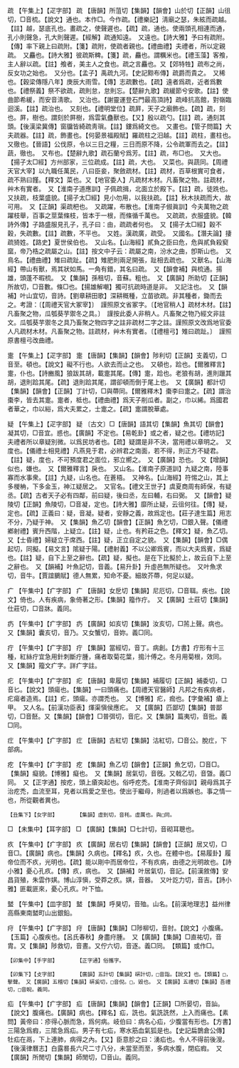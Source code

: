 <!-- { "loadSidebar": true } -->
疏	【午集上】【疋字部】	疏	【唐韻】所菹切【集韻】【韻會】山於切【正韻】山徂切，□音梳。【說文】通也。本作□。今作疏。【禮樂記】淸廟之瑟，朱絃而疏越。【註】越，瑟底孔也。畫疏之，使聲遲也。【疏】疏，通也。使兩頭孔相連而通，孔小則聲急，孔大則聲遲。【經解】疏通知遠。　又遠也。【詩大雅】予曰有疏附。【傳】率下親上曰疏附。【箋】疏附，使疏者親也。【禮曲禮】夫禮者，所以定親疏。　又麤也。【詩大雅】彼疏斯粺。【箋】疏，麤也。謂糲米也。【禮玉藻】客飧，主人辭以疏。【註】飧者，美主人之食也。疏之言麤也。又【郊特牲】疏布之尚，反女功之始也。　又分也。【孟子】禹疏九河。【史記黥布傳】疏爵而貴之。　又稀也。【穀梁傳隱八年】庚辰大雨雪。【傳】志疏數也。【疏】遠者爲疏，近者爲數也。【禮祭義】祭不欲疏，疏則怠，怠則忘。【楚辭九歌】疏緩節兮安歌。【註】使曲節希緩，而安音淸歌。　又治也。【謝靈運登石門最高頂詩】疏峰抗高館，對嶺臨迴溪。【註】疏治也。　又刻也。【禮明堂位】疏屛，天子之廟飾也。【疏】疏，刻也。屛，樹也。謂刻於屛樹，爲雲氣蠱獸也。【又】殷以疏勺。【註】疏，通刻其頭。【後漢梁冀傳】窗牖皆綺疏靑瑣。【註】鏤爲綺文也。　又畫也。【管子問篇】大夫疏器。【註】疏，飾畫也。【何晏景福殿賦】羅疏柱之汨越。【註】疏柱，畫柱也。　又徹也。【晉語】公伐原，令以三日之糧，三日而原不降，公令疏軍而去之。【註】蔬，徹也。　又布也。【楚辭九歌】疏石蘭兮爲芳。【註】疏，布□也。　又大也。【揚子太□經】方州部家，三位疏成。【註】疏，大也。　又菜也。與蔬同。【周禮天官大宰】以九職任萬民，八曰臣妾，聚斂疏材。【註】疏材，百草根實可食者，疏不熟曰饉。【釋文】菜也。又【地官委人】凡疏材木材。凡畜聚之物。註疏材，艸木有實者。　又【淮南子道應訓】子佩疏揖，北面立於殿下。【註】疏，徒跣也。　又扶疏，枝葉盛貌。【揚子太□經】見小勿用，以我扶疏。【註】秋木扶疏而大，故可用。　又【正韻】渠疏杷也。　又疏躍，布散也。【淮南子俶眞訓】今夫萬物之疏躍枝舉，百事之莖葉條枝，皆本于一根，而條循千萬也。　又疏疏，衣服盛貌。【韓詩外傳】子路盛服見孔子，孔子曰：由，疏疏者何也。　又【揚子太□經】穀不穀，失疏數。【註】疏數，不平也。　又姓。漢疏廣，疏受。　又國名。【潛夫論】捿疏猗姓。【路史】夏世侯伯也。　又山名。【山海經】貳負之臣曰危，危與貳負殺窫窳，帝乃梏之疏屬之山。【註】按文中子云：疏屬之南，汾水之曲，卽斯山也。　又鳥名。【禮曲禮】雉曰疏趾。【疏】雉肥則兩足開張，趾相去疏也。　又獸名。【山海經】帶山有獸，焉其狀如馬。一角有錯，其名曰疏。　又【韻會補】與梳通。揚雄，頭蓬不暇梳。　又【集韻】孫租切，音蘇。粗也。　又【廣韻】所助切【正韻】所故切，□音數。條□也。【揚雄解嘲】獨可抗疏時道是非。　又記注也。　又【韻補】叶山宜切，音詩。【劉章耕田歌】深耕穊種，立苗欲疏。非其種者，鋤而去之。考證：〔【周禮天官大冢宰】〕　謹照原文省冢字。〔【地官稍人】疏材木材。【註】凡畜聚之物，瓜瓠葵芋禦冬之具。〕　謹按此委人非稍人。凡畜聚之物乃經文非註文。瓜瓠葵芋禦冬之具乃畜聚之物四字之註非疏材二字之註。謹照原文改爲地官委人凡疏材木材。凡畜聚之物。註疏材，艸木有實者。〔【禮檀弓】雉曰疏趾。〕　謹照原書檀弓改曲禮。 

疐	【午集上】【疋字部】	疐	【唐韻】【集韻】【韻會】陟利切【正韻】支義切，□音至。頓也。【說文】礙不行也。人欲去而止之也。　又頓也，跲也。【爾雅釋言】疐，仆也。【詩豳風】狼跋其胡，載疐其尾。【傳】疐，跲也。老狼有胡，進則躐其胡，退則跲其尾。【疏】退則跲其尾，謂卻頓而倒于尾上也。　又【廣韻】都計切【集韻】【韻會】【正韻】丁計切，□與蔕同。【爾雅釋木】棗李曰疐之。【疏】謂治棗李，皆去其疐。疐者，柢也。【禮曲禮】爲天子削瓜者。副之，巾以絺。爲國君者華之，巾以綌，爲大夫累之，士疐之。【疏】疐謂脫華處。

疑	【午集上】【疋字部】	疑	〔古文〕□【唐韻】語其切【集韻】魚其切【韻會】凝其切，□音宜。惑也。【廣韻】不定也。【易乾卦】或之者，疑之也。【禮坊記】夫禮者所以章疑別微。以爲民坊者也。【疏】疑謂是非不決，當用禮以章明之。　又度也。【儀禮士相見禮】凡燕見于君，必辨君之南面，若不得，則正方不疑君。【註】疑，度也，不可預度君之面位，邪立嚮之。　又【廣韻】恐也。　又【增韻】似也，嫌也。　又【爾雅釋言】戾也。　又山名。【淮南子原道訓】九疑之南，陸事寡而水事衆。【註】九疑，山名也。在蒼梧。　又神名。【山海經】符惕之山，其上多椶柟，下多金玉，神江疑居之。　又官名。【禮文王世子】虞夏商周有師保，有疑丞。【疏】古者天子必有四鄰，前曰疑，後曰丞，左曰輔，右曰弼。　又【韻會】疑陵切【正韻】魚陵切，□音凝，定也。【詩大雅】靡所止疑，云徂何往。【傳】疑，定也。【疏】正義曰：疑，音凝。疑者，安靜之義，故爲定也。【莊子達生篇】用志不分，乃疑于神。　又【集韻】魚乙切【韻會】【正韻】魚乞切，□銀入聲。【儀禮鄕射禮】賓升西階，上疑立。【註】疑，止也。有矜莊之色。【釋文】疑，魚乙切。又【士昏禮】婦疑立于席西。【註】疑，正立自定之貌。　又【集韻】【韻會】□偶起切，同擬。【易文言】隂疑于陽。【禮射義】不以公卿爲賓，而以大夫爲賓，爲疑也。【註】疑，自下上至之辭也。【疏】疑，擬也。是在下比擬於上，故云自下上至之辭也。　又【韻補】叶魚記切，音義。【易升卦】升虛邑無所疑也。　又叶魚求切，音牛。【賈誼鵩賦】德人無累，知命不憂。細故芥蔕，何足以疑。

疒	【午集中】【疒字部】	疒	【唐韻】女戹切【集韻】尼厄切，□音聑。疾也。【說文】倚也。人有疾病，象倚著之形。【集韻】籀作疔。　又【廣韻】士莊切【集韻】仕莊切，□音牀。義同。

疓	【午集中】【疒字部】	疓	【廣韻】如亥切【集韻】汝亥切，□荋上聲。病也。　又【集韻】囊亥切，音乃。又女蟹切，音妳。義□同。

疔	【午集中】【疒字部】	疔	【集韻】當經切，音丁。病創。【方書】疔形有十三種，紅絲疔宜急用針刺斷疔腫，痛者取菊花葉，搗汁傅之。冬月用菊根，效同。　又【集韻】籀文疒字。詳疒字註。

疕	【午集中】【疒字部】	疕	【唐韻】卑履切【集韻】補履切【正韻】補委切，□音匕。【說文】頭瘍也。【集韻】一曰頭痛也。【周禮天官醫師】凡邦之有疾病者，疕瘍者造焉。【註】疕，頭瘍。亦謂禿也。　又【博雅】疕，痂也。【字彙補】瘡上甲。　又人名。【前漢功臣表】煇渠愼侯應疕。　又【廣韻】匹鄙切【集韻】普鄙切，□音噽。又【集韻】【韻會】□普弭切，音庀。又【集韻】篇夷切，音批。義□同。

疘	【午集中】【疒字部】	疘	【唐韻】古紅切【集韻】沽紅切，□音公。脫疘，下部病。

疙	【午集中】【疒字部】	疙	【集韻】魚乙切【韻會】【正韻】魚乞切，□音□。【集韻】癡貌。【博雅】癡也。　又【集韻】居氣切，音旣。又戟乙切，音曁。義□同。　又【正字通】按疙，頭上瘡突起也。俗呼疙禿。【淮南子齊俗訓】親母爲其子治疙禿，血流至耳，見者以爲愛之至也。使出于繼母，則過者以爲嫉也。事之情一也，所從觀者異也。

	【丑集下】【女字部】		【集韻】虛到切，音秏。虛厲也。與□同。

□	【未集中】【耳字部】	□	【廣韻】【集韻】□七計切，音砌耳聰也。

疚	【午集中】【疒字部】	疚	【廣韻】居右切【集韻】【韻會】【正韻】居又切，□音□。【廣韻】病也。【集韻】久病也。【釋名】疚，久也。在體中也。【易履卦】履帝位而不疚，光明也。【疏】能以剛中而居帝位，不有疚病，由德之光明故也。【詩小雅】憂心孔疚。【傳】疚，病也。　又【韻補】叶居氣切，音記。【前漢敘傳】安昌貨殖，朱雲作娸。博山淳愼，受莽之疚。娸，音器。　又叶訖力切，音吉。【詩小雅】匪載匪來，憂心孔疚。叶下恤。

盢	【午集中】【皿字部】	盢	【集韻】呼狊切，音殈。山名。【前漢地理志】益州律高縣東南盢町山出銀鉛。

疛	【午集中】【疒字部】	疛	【唐韻】【集韻】□陟柳切，音肘。【說文】小腹痛。【玉篇】心腹疾也。【呂氏春秋】身盡疛腫。　又【廣韻】【集韻】□直祐切，音胄。又【集韻】陟救切，音晝。又佇六切，音逐。義□同。　【類篇】或作□。

	【卯集中】【手字部】		【正字通】俗攜字。

	【卯集下】【攴字部】		【廣韻】五計切【集韻】硏計切，□音詣。【說文】也。【類篇】□，擊聲。　又【廣韻】五稽切【集韻】硏奚切，□音倪。□，毀也。　又【廣韻】五禮切【集韻】吾禮切，□音睨。義同。

疝	【午集中】【疒字部】	疝	【唐韻】【集韻】【韻會】【正韻】□所晏切，音訕。【說文】腹痛也。【廣韻】病也。【釋名】疝，詵也。氣詵詵然，上入而痛也。【素問】黃帝曰：疹得心脈而急，爲何病。岐伯曰：病名心疝，少腹當有形也。【方書】三陽急爲瘕，三隂急爲疝。男子有七疝，寒水筋血氣狐是也。【史記扁鵲倉公傳】牡疝在鬲，下上連肺，病得之內。【又】臣意胗之曰：湧疝也。令人不得前後溲。【後漢律曆志】白露晷長六尺二寸八分，未當至而至，多病水腹，閉疝瘕。　又【廣韻】所閒切【集韻】師閒切，□音山。義同。

